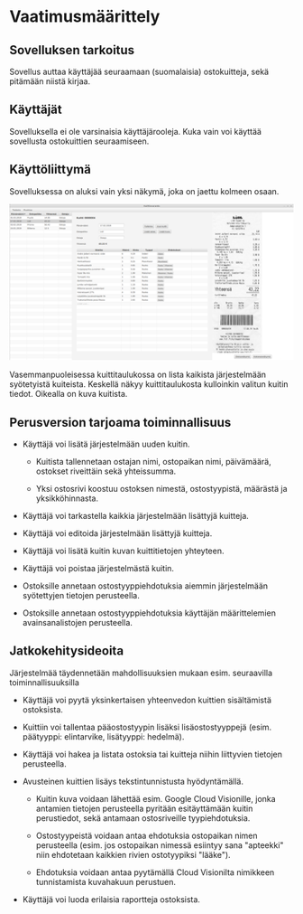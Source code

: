 # Vaatimusmäärittely

## Sovelluksen tarkoitus

Sovellus auttaa käyttäjää seuraamaan (suomalaisia) ostokuitteja, sekä pitämään niistä kirjaa.


## Käyttäjät

Sovelluksella ei ole varsinaisia käyttäjärooleja. Kuka vain voi käyttää sovellusta ostokuittien seuraamiseen.


## Käyttöliittymä

Sovelluksessa on aluksi vain yksi näkymä, joka on jaettu kolmeen osaan.

![UI](./kuvat/UI.png)

Vasemmanpuoleisessa kuittitaulukossa on lista kaikista järjestelmään syötetyistä kuiteista.
Keskellä näkyy kuittitaulukosta kulloinkin valitun kuitin tiedot. Oikealla on kuva kuitista. 


## Perusversion tarjoama toiminnallisuus

- Käyttäjä voi lisätä järjestelmään uuden kuitin.

  - Kuitista tallennetaan ostajan nimi, ostopaikan nimi, päivämäärä, ostokset riveittäin sekä yhteissumma.
  
  - Yksi ostosrivi koostuu ostoksen nimestä, ostostyypistä, määrästä ja yksikköhinnasta.
  
- Käyttäjä voi tarkastella kaikkia järjestelmään lisättyjä kuitteja.

- Käyttäjä voi editoida järjestelmään lisättyjä kuitteja.

- Käyttäjä voi lisätä kuitin kuvan kuittitietojen yhteyteen.
  
- Käyttäjä voi poistaa järjestelmästä kuitin.

- Ostoksille annetaan ostostyyppiehdotuksia aiemmin järjestelmään syötettyjen tietojen perusteella.

- Ostoksille annetaan ostostyyppiehdotuksia käyttäjän määrittelemien avainsanalistojen perusteella.


## Jatkokehitysideoita

Järjestelmää täydennetään mahdollisuuksien mukaan esim. seuraavilla toiminnallisuuksilla

- Käyttäjä voi pyytä yksinkertaisen yhteenvedon kuittien sisältämistä ostoksista.

- Kuittiin voi tallentaa pääostostyypin lisäksi lisäostostyyppejä (esim. päätyyppi: elintarvike, lisätyyppi: hedelmä).

- Käyttäjä voi hakea ja listata ostoksia tai kuitteja niihin liittyvien tietojen perusteella.

- Avusteinen kuittien lisäys tekstintunnistusta hyödyntämällä.

  - Kuitin kuva voidaan lähettää esim. Google Cloud Visionille, jonka antamien tietojen perusteella pyritään esitäyttämään kuitin perustiedot, sekä antamaan ostosriveille tyypiehdotuksia.
  
  - Ostostyypeistä voidaan antaa ehdotuksia ostopaikan nimen perusteella (esim. jos ostopaikan nimessä esiintyy sana "apteekki" niin ehdotetaan kaikkien rivien ostotyypiksi "lääke").
  
  - Ehdotuksia voidaan antaa pyytämällä Cloud Visionilta nimikkeen tunnistamista kuvahakuun perustuen.
  
- Käyttäjä voi luoda erilaisia raportteja ostoksista. 
